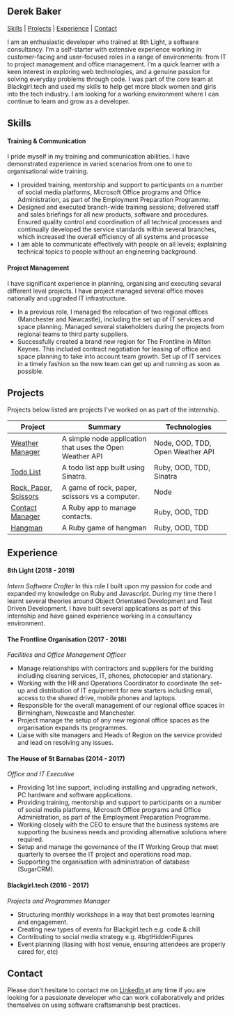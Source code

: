 ## Derek Baker

[Skills](#skills) | [Projects](#projects) | [Experience](#experience) | [Contact](#contact)


I am an enthusiastic developer who trained at 8th Light, a software consultancy.
I'm a self-starter with extensive experience working in customer-facing and user-focused roles in a range of environments: from IT to project management and office management. I'm a quick learner with a keen interest in exploring web technologies, and a genuine passion for solving everyday problems through code. I was part of the core team at Blackgirl.tech and used my skills to help get more black women and girls into the tech industry.
I am looking for a working environment where I can continue to learn and grow as a developer.

## <a name="skills">Skills</a>

#### Training & Communication

I pride myself in my training and communication abilities. I have demonstrated experience in varied scenarios from one to one to organisational wide training.

- I provided training, mentorship and support to participants on a number of social media platforms, Microsoft Office programs and Office Administration, as part of the Employment Preparation Programme.
- Designed and executed branch-wide training sessions; delivered staff and sales briefings for all new products, software and procedures. Ensured quality control and coordination of all technical processes and continually developed the service standards within several branches, which increased the overall efficiency of all systems and processe
- I am able to communicate effectively with people on all levels; explaining technical topics to people without an engineering background.

#### Project Management

I have significant experience in planning, organising and executing sevaral different level projects. I have project managed several office moves nationally and upgraded IT infrastructure.

- In a previous role, I managed the relocation of two regional offices (Manchester and Newcastle), including the set up of IT services and space planning. Managed several stakeholders during the projects from regional teams to third party suppliers.
- Successfully created a brand new region for The Frontline in Milton Keynes. This included contract negotiation for leasing of office and space planning to take into account team growth. Set up of IT services in a timely fashion so the new team can get up and running as soon as possible.

## <a name="projects">Projects</a>

Projects below listed are projects I've worked on as part of the internship.

| Project                                                      | Summary                                                  | Technologies                     |
| ------------------------------------------------------------ | -------------------------------------------------------- | -------------------------------- |
| [Weather Manager](https://github.com/backslashbaker/weather_manager) | A simple node application that uses the Open Weather API | Node, OOD, TDD, Open Weather API |
| [Todo List](https://github.com/backslashbaker/todo_list_2)   | A todo list app built using Sinatra.                     | Ruby, OOD, TDD, Sinatra          |
| [Rock, Paper, Scissors](https://github.com/backslashbaker/rock_paper_scissors) | A game of rock, paper, scissors vs a computer.           | Node                             |
| [Contact Manager](https://github.com/backslashbaker/contact_manager) | A Ruby app to manage contacts.                           | Ruby, OOD, TDD                   |
| [Hangman](https://github.com/backslashbaker/ruby-hangman-pair) | A Ruby game of hangman                                   | Ruby, OOD, TDD                   |


## <a name="experience">Experience</a>

#### 8th Light (2018 - 2019)

*Intern Software Crafter*
In this role I built upon my passion for code and expanded my knowledge on Ruby and Javascript. During my time there I learnt several theories around Object Orientated Development and Test Driven Development. I have built several applications as part of this internship and have gained experience working in a consultancy environment.

#### The Frontline Organisation (2017 - 2018)

*Facilities and Office Management Officer*

- Manage relationships with contractors and suppliers for the building including cleaning services, IT, phones, photocopier and stationary.
- Working with the HR and Operations Coordinator to coordinate the set–up and distribution of IT equipment for new starters including email, access to the shared drive, mobile phones and laptops.
- Responsible for the overall management of our regional office spaces in Birmingham, Newcastle and Manchester.
- Project manage the setup of any new regional office spaces as the organisation expands its programmes.
- Liaise with site managers and Heads of Region on the service provided and lead on resolving any issues.

#### The House of St Barnabas (2014 - 2017)

*Office and IT Executive*

- Providing 1st line support, including installing and upgrading network, PC hardware and software applications.
- Providing training, mentorship and support to participants on a number of social media platforms, Microsoft Office programs and Office Administration, as part of the Employment Preparation Programme.
- Working closely with the CEO to ensure that the business systems are supporting the business needs and providing alternative solutions where required.
- Setup and manage the governance of the IT Working Group that meet quarterly to oversee the IT project and operations road map.
- Supporting the organisation with administration of database (SugarCRM).

#### Blackgirl.tech (2016 - 2017)

*Projects and Programmes Manager*

- Structuring monthly workshops in a way that best promotes learning and engagement.
- Creating new types of events for Blackgirl.tech e.g. code & chill
- Contributing to social media strategy e.g. #bgtHiddenFigures
- Event planning (liasing with host venue, ensuring attendees are properly cared for, etc)

## <a name="contact">Contact</a>

Please don't hesitate to contact me on [LinkedIn ](https://www.linkedin.com/in/derek-baker-51bb955a/) at any time if you are looking for a passionate developer who can work collaboratively and prides themselves on using software craftsmanship best practices.